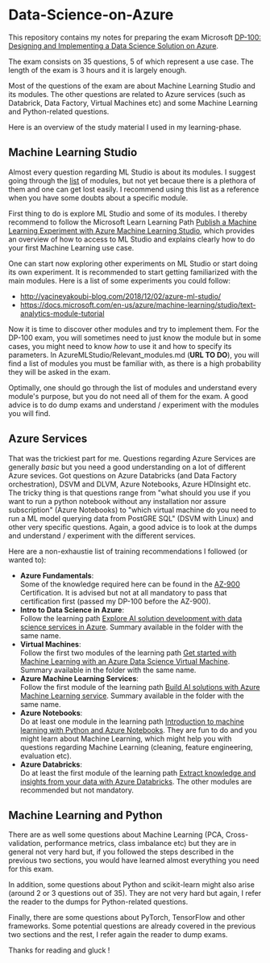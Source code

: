 # Data-Science-on-Azure
This repository contains my notes for preparing the exam Microsoft [DP-100: Designing and Implementing a Data Science Solution on Azure](https://www.microsoft.com/en-us/learning/exam-dp-100.aspx).

The exam consists on 35 questions, 5 of which represent a use case. The length of the exam is 3 hours and it is largely enough.

Most of the questions of the exam are about Machine Learning Studio and its modules. The other questions are related to Azure services (such as Databrick, Data Factory, Virtual Machines etc) and some Machine Learning and Python-related questions.

Here is an overview of the study material I used in my learning-phase.

## Machine Learning Studio
Almost every question regarding ML Studio is about its modules. I suggest going through the [list](https://docs.microsoft.com/en-us/azure/machine-learning/studio-module-reference/a-z-module-list) of modules, but not yet becaue there is a plethora of them and one can get lost easily. I recommend using this list as a reference when you have some doubts about a specific module.

First thing to do is explore ML Studio and some of its modules. I thereby recommend to follow the Microsoft Learn Learning Path [Publish a Machine Learning Experiment with Azure Machine Learning Studio](https://docs.microsoft.com/en-us/learn/paths/publish-experiment-with-ml-studio/), which provides an overview of how to access to ML Studio and explains clearly how to do your first Machine Learning use case.

One can start now exploring other experiments on ML Studio or start doing its own experiment. It is recommended to start getting familiarized with the main modules. Here is a list of some experiments you could follow:
- http://yacineyakoubi-blog.com/2018/12/02/azure-ml-studio/
- https://docs.microsoft.com/en-us/azure/machine-learning/studio/text-analytics-module-tutorial

Now it is time to discover other modules and try to implement them. For the DP-100 exam, you will sometimes need to just know the module but in some cases, you might need to know _how_ to use it and how to specify its parameters. In AzureMLStudio/Relevant_modules.md (__URL TO DO__), you will find a list of modules you must be familiar with, as there is a high probability they will be asked in the exam.

Optimally, one should go through the list of modules and understand every module's purpose, but you do not need all of them for the exam. A good advice is to do dump exams and understand / experiment with the modules you will find.

## Azure Services
That was the trickiest part for me. Questions regarding Azure Services are generally _basic_ but you need a good understanding on a lot of different Azure sevices. Got questions on Azure Databricks (and Data Factory orchestration), DSVM and DLVM, Azure Notebooks, Azure HDInsight etc. The tricky thing is that questions range from "what should you use if you want to run a python notebook without any installation nor assure subscription" (Azure Notebooks) to "which virtual machine do you need to run a ML model querying data from PostGRE SQL" (DSVM with Linux) and other very specific questions. Again, a good advice is to look at the dumps and understand / experiment with the different services. 

Here are a non-exhaustie list of training recommendations I followed (or wanted to):
- __Azure Fundamentals__: <br> Some of the knowledge required here can be found in the [AZ-900](https://docs.microsoft.com/en-us/learn/paths/azure-fundamentals/index) Certification. It is advised but not at all mandatory to pass that certification first (passed my DP-100 before the AZ-900).
- __Intro to Data Science in Azure__: <br> Follow the learning path [Explore AI solution development with data science services in Azure](https://docs.microsoft.com/en-us/learn/paths/explore-data-science-tools-in-azure/). Summary available in the folder with the same name.
- __Virtual Machines__: <br> Follow the first two modules of the learning path [Get started with Machine Learning with an Azure Data Science Virtual Machine](https://docs.microsoft.com/en-us/learn/paths/get-started-with-azure-dsvm/). Summary available in the folder with the same name.
- __Azure Machine Learning Services__: <br> Follow the first module of the learning path [Build AI solutions with Azure Machine Learning service](https://docs.microsoft.com/en-us/learn/paths/build-ai-solutions-with-azure-ml-service/). Summary available in the folder with the same name.
- __Azure Notebooks__: <br> Do at least one module in the learning path [Introduction to machine learning with Python and Azure Notebooks](https://docs.microsoft.com/en-us/learn/paths/intro-to-ml-with-python/). They are fun to do and you might learn about Machine Learning, which might help you with questions regarding Machine Learning (cleaning, feature engineering, evaluation etc).
- __Azure Databricks__: <br> Do at least the first module of the learning path [Extract knowledge and insights from your data with Azure Databricks](https://docs.microsoft.com/en-us/learn/paths/data-science/). The other modules are recommended but not mandatory.

## Machine Learning and Python
There are as well some questions about Machine Learning (PCA, Cross-validation, performance metrics, class imbalance etc) but they are in general not very hard but, if you followed the steps described in the previous two sections, you would have learned almost everything you need for this exam.

In addition, some questions about Python and scikit-learn might also arise (around 2 or 3 questions out of 35). They are not very hard but again, I refer the reader to the dumps for Python-related questions.

Finally, there are some questions about PyTorch, TensorFlow and other frameworks. Some potential questions are already covered in the previous two sections and the rest, I refer again the reader to dump exams.

Thanks for reading and gluck !
